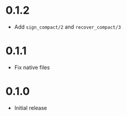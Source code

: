 # 0.1.2
* Add `sign_compact/2` and `recover_compact/3`

# 0.1.1
* Fix native files

# 0.1.0
* Initial release
